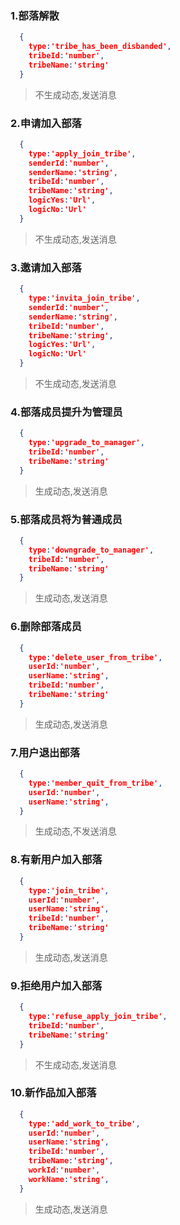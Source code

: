 ### 1.部落解散

```json
  {
    type:'tribe_has_been_disbanded',
    tribeId:'number',
    tribeName:'string'
  }
```
> 不生成动态,发送消息
 
### 2.申请加入部落
```json
  {
    type:'apply_join_tribe',
    senderId:'number',
    senderName:'string',
    tribeId:'number',
    tribeName:'string',
    logicYes:'Url',
    logicNo:'Url'
  }
```
> 不生成动态,发送消息

### 3.邀请加入部落
```json
  {
    type:'invita_join_tribe',
    senderId:'number',
    senderName:'string',
    tribeId:'number',
    tribeName:'string',
    logicYes:'Url',
    logicNo:'Url'
  }
```
> 不生成动态,发送消息

### 4.部落成员提升为管理员
```json
  {
    type:'upgrade_to_manager',
    tribeId:'number',
    tribeName:'string'
  }
```
> 生成动态,发送消息

### 5.部落成员将为普通成员
```json
  {
    type:'downgrade_to_manager',
    tribeId:'number',
    tribeName:'string'
  }
```
> 生成动态,发送消息

### 6.删除部落成员
```json
  {
    type:'delete_user_from_tribe',
    userId:'number',
    userName:'string',
    tribeId:'number',
    tribeName:'string'
  }
```
> 生成动态,发送消息

### 7.用户退出部落
```json
  {
    type:'member_quit_from_tribe',
    userId:'number',
    userName:'string',
  }
```
> 生成动态,不发送消息

### 8.有新用户加入部落
```json
  {
    type:'join_tribe',
    userId:'number',
    userName:'string',
    tribeId:'number',
    tribeName:'string'
  }
```
> 生成动态,发送消息

### 9.拒绝用户加入部落
```json
  {
    type:'refuse_apply_join_tribe',
    tribeId:'number',
    tribeName:'string'
  }
```
> 不生成动态,发送消息

### 10.新作品加入部落
```json
  {
    type:'add_work_to_tribe',
    userId:'number',
    userName:'string',
    tribeId:'number',
    tribeName:'string',
    workId:'number',
    workName:'string',
  }
```
> 生成动态,发送消息